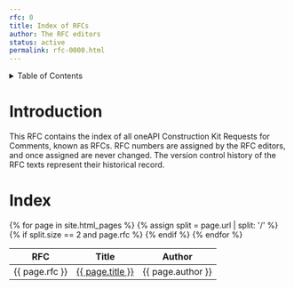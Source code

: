 ```yaml
---
rfc: 0
title: Index of RFCs
author: The RFC editors
status: active
permalink: rfc-0000.html
---
```


<details markdown="1">
<summary>Table of Contents</summary>
* Table of Contents
{:toc}
</details>

# Introduction

This RFC contains the index of all oneAPI Construction Kit Requests for
Comments, known as RFCs. RFC numbers are assigned by the RFC editors, and once
assigned are never changed. The version control history of the RFC texts
represent their historical record.

# Index

<table>
<thead>
<tr>
<th>RFC</th>
<th>Title</th>
<th>Author</th>
</tr>
</thead>
<tbody>
{% for page in site.html_pages %}
{% assign split = page.url | split: '/' %}
{% if split.size == 2 and page.rfc %}
<tr>
<td>{{ page.rfc }}</td>
<td><a href="{{ page.url | prepend:site.baseurl }}">{{ page.title }}</a></td>
<td>{{ page.author }}</td>
</tr>
{% endif %}
{% endfor %}
</tbody>
</table>
